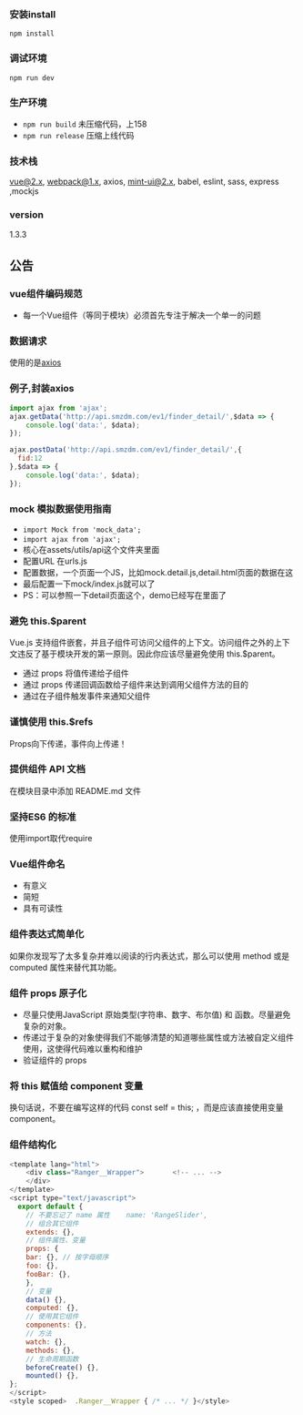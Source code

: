 ### 安装install

 ```npm install```

### 调试环境
 ```npm run dev```

### 生产环境
*  `npm run build`  未压缩代码，上158
*  `npm run release` 压缩上线代码
  
### 技术栈
vue@2.x, webpack@1.x, axios, mint-ui@2.x, babel, eslint, sass, express ,mockjs

### version
1.3.3

## 公告
### vue组件编码规范
* 每一个Vue组件（等同于模块）必须首先专注于解决一个单一的问题

### 数据请求

使用的是[axios](https://github.com/mzabriskie/axios)

### 例子,封装axios
```javascript
import ajax from 'ajax';
ajax.getData('http://api.smzdm.com/ev1/finder_detail/',$data => {
    console.log('data:', $data);
});

ajax.postData('http://api.smzdm.com/ev1/finder_detail/',{
  fid:12
},$data => {
    console.log('data:', $data);
});
```
### mock 模拟数据使用指南

* ```import Mock from 'mock_data';```
* ```import ajax from 'ajax';```
* 核心在assets/utils/api这个文件夹里面
* 配置URL 在urls.js
* 配置数据，一个页面一个JS，比如mock.detail.js,detail.html页面的数据在这
* 最后配置一下mock/index.js就可以了
* PS：可以参照一下detail页面这个，demo已经写在里面了

### 避免 this.$parent
Vue.js 支持组件嵌套，并且子组件可访问父组件的上下文。访问组件之外的上下文违反了基于模块开发的第一原则。因此你应该尽量避免使用 this.$parent。
* 通过 props 将值传递给子组件
* 通过 props 传递回调函数给子组件来达到调用父组件方法的目的
* 通过在子组件触发事件来通知父组件

### 谨慎使用 this.$refs
Props向下传递，事件向上传递！

### 提供组件 API 文档
在模块目录中添加 README.md 文件

### 坚持ES6 的标准
使用import取代require

### Vue组件命名
* 有意义
* 简短
* 具有可读性

### 组件表达式简单化
如果你发现写了太多复杂并难以阅读的行内表达式，那么可以使用 method 或是 computed 属性来替代其功能。

### 组件 props 原子化
* 尽量只使用JavaScript 原始类型(字符串、数字、布尔值) 和 函数。尽量避免复杂的对象。
* 传递过于复杂的对象使得我们不能够清楚的知道哪些属性或方法被自定义组件使用，这使得代码难以重构和维护
* 验证组件的 props

### 将 this 赋值给 component 变量
换句话说，不要在编写这样的代码 const self = this; ，而是应该直接使用变量 component。


### 组件结构化
```javascript
<template lang="html">
    <div class="Ranger__Wrapper">       <!-- ... -->
    </div>
</template>
<script type="text/javascript">  
  export default {      
    // 不要忘记了 name 属性    name: 'RangeSlider',    
    // 组合其它组件    
    extends: {},    
    // 组件属性、变量    
    props: {            
    bar: {}, // 按字母顺序           
    foo: {},            
    fooBar: {},     
    },    
    // 变量    
    data() {},    
    computed: {},    
    // 使用其它组件    
    components: {},    
    // 方法    
    watch: {},    
    methods: {},    
    // 生命周期函数    
    beforeCreate() {},    
    mounted() {},
};
</script>
<style scoped>  .Ranger__Wrapper { /* ... */ }</style>
```



